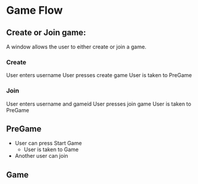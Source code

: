 # Game Flow

## Create or Join game:
A window allows the user to either create or join a game.

### Create
User enters username
User presses create game
User is taken to PreGame

### Join
User enters username and gameid
User presses join game
User is taken to PreGame

## PreGame

- User can press Start Game
    - User is taken to Game
- Another user can join

## Game